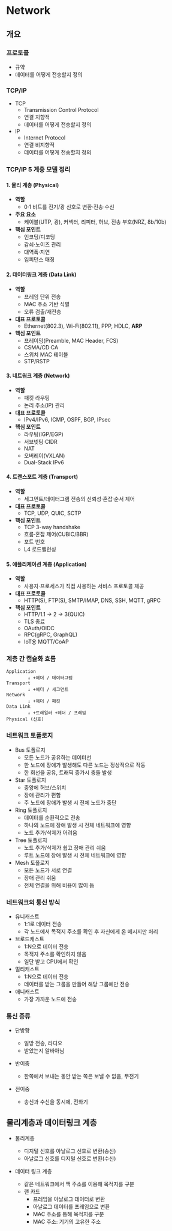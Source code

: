 # Network

## 개요

### 프로토콜

- 규약
- 데이터를 어떻게 전송할지 정의

### TCP/IP

- TCP
  - Transmission Control Protocol
  - 연결 지향적
  - 데이터를 어떻게 전송할지 정의
- IP
  - Internet Protocol
  - 연결 비지향적
  - 데이터를 어떻게 전송할지 정의

### TCP/IP 5 계층 모델 정리

#### 1. 물리 계층 (Physical)

- **역할**
  - 0·1 비트를 전기/광 신호로 변환·전송·수신
- **주요 요소**
  - 케이블(UTP, 광), 커넥터, 리피터, 허브, 전송 부호(NRZ, 8b/10b)
- **핵심 포인트**
  - 인코딩/디코딩
  - 감쇠·노이즈 관리
  - 대역폭·지연
  - 임피던스 매칭

#### 2. 데이터링크 계층 (Data Link)

- **역할**
  - 프레임 단위 전송
  - MAC 주소 기반 식별
  - 오류 검출/재전송
- **대표 프로토콜**
  - Ethernet(802.3), Wi-Fi(802.11), PPP, HDLC, **ARP**
- **핵심 포인트**
  - 프레이밍(Preamble, MAC Header, FCS)
  - CSMA/CD·CA
  - 스위치 MAC 테이블
  - STP/RSTP

#### 3. 네트워크 계층 (Network)

- **역할**
  - 패킷 라우팅
  - 논리 주소(IP) 관리
- **대표 프로토콜**
  - IPv4/IPv6, ICMP, OSPF, BGP, IPsec
- **핵심 포인트**
  - 라우팅(IGP/EGP)
  - 서브넷팅·CIDR
  - NAT
  - 오버레이(VXLAN)
  - Dual-Stack IPv6

#### 4. 트랜스포트 계층 (Transport)

- **역할**
  - 세그먼트/데이터그램 전송의 신뢰성·혼잡·순서 제어
- **대표 프로토콜**
  - TCP, UDP, QUIC, SCTP
- **핵심 포인트**
  - TCP 3-way handshake
  - 흐름·혼잡 제어(CUBIC/BBR)
  - 포트 번호
  - L4 로드밸런싱

#### 5. 애플리케이션 계층 (Application)

- **역할**
  - 사용자·프로세스가 직접 사용하는 서비스 프로토콜 제공
- **대표 프로토콜**
  - HTTP(S), FTP(S), SMTP/IMAP, DNS, SSH, MQTT, gRPC
- **핵심 포인트**
  - HTTP/1.1 → 2 → 3(QUIC)
  - TLS 종료
  - OAuth/OIDC
  - RPC(gRPC, GraphQL)
  - IoT용 MQTT/CoAP

### 계층 간 캡슐화 흐름

```text
Application
        ↓ +헤더 / 데이터그램
Transport
        ↓ +헤더 / 세그먼트
Network
        ↓ +헤더 / 패킷
Data Link
        ↓ +트레일러 +헤더 / 프레임
Physical (신호)
```

### 네트워크 토폴로지

- Bus 토폴로지
  - 모든 노드가 공유하는 데이터선
  - 한 노드에 장애가 발생해도 다른 노드는 정상적으로 작동
  - 한 회선을 공유, 트래픽 증가시 충돌 발생
- Star 토폴로지
  - 중앙에 허브/스위치
  - 장애 관리가 편함
  - 주 노드에 장애가 발생 시 전체 노드가 중단
- Ring 토폴로지
  - 데이터를 순환적으로 전송
  - 하나의 노드에 장애 발생 시 전체 네트워크에 영향
  - 노드 추가/삭제가 어려움
- Tree 토폴로지
  - 노드 추가/삭제가 쉽고 장애 관리 쉬움
  - 루트 노드에 장애 발생 시 전체 네트워크에 영향
- Mesh 토폴로지
  - 모든 노드가 서로 연결
  - 장애 관리 쉬움
  - 전체 연결을 위해 비용이 많이 듬

### 네트워크의 통신 방식

- 유니캐스트
  - 1:1로 데이터 전송
  - 각 노드에서 목적지 주소를 확인 후 자신에게 온 메시지만 처리
- 브로드캐스트
  - 1:N으로 데이터 전송
  - 목적지 주소를 확인하지 않음
  - 일단 받고 CPU에서 확인
- 멀티캐스트
  - 1:N으로 데이터 전송
  - 데이터를 받는 그룹을 만들어 해당 그룹에만 전송
- 애니캐스트
  - 가장 가까운 노드에 전송

### 통신 종류

- 단방향

  - 일방 전송, 라디오
  - 받았는지 알바아님

- 반이중

  - 한쪽에서 보내는 동안 받는 쪽은 보낼 수 없음, 무전기

- 전이중
  - 송신과 수신을 동시에, 전화기

## 물리계층과 데이터링크 계층

- 물리계층

  - 디지털 신호를 아날로그 신호로 변환(송신)
  - 아날로그 신호를 디지털 신호로 변환(수신)

- 데이터 링크 계층
  - 같은 네트워크에서 맥 주소를 이용해 목적지를 구분
  - 랜 카드
    - 프레임을 아날로그 데이터로 변환
    - 아날로그 데이터를 프레임으로 변환
    - MAC 주소를 통해 목적지를 구분
    - MAC 주소: 기기의 고유한 주소
